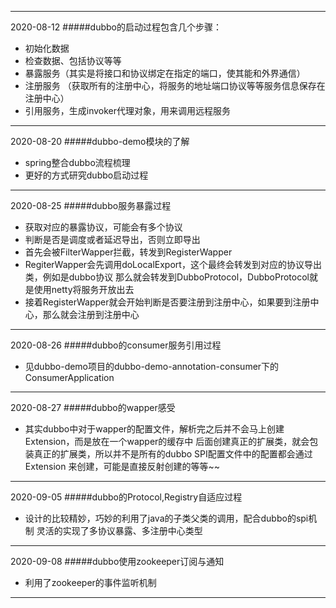 ---------------
2020-08-12
#####dubbo的启动过程包含几个步骤：
+ 初始化数据
+ 检查数据、包括协议等等
+ 暴露服务（其实是将接口和协议绑定在指定的端口，使其能和外界通信）
+ 注册服务 （获取所有的注册中心，将服务的地址端口协议等等服务信息保存在注册中心）
+ 引用服务，生成invoker代理对象，用来调用远程服务
---------------------
2020-08-20
#####dubbo-demo模块的了解
+ spring整合dubbo流程梳理
+ 更好的方式研究dubbo启动过程
---------------------
2020-08-25
#####dubbo服务暴露过程
+ 获取对应的暴露协议，可能会有多个协议
+ 判断是否是调度或者延迟导出，否则立即导出
+ 首先会被FilterWapper拦截，转发到RegisterWapper
+ RegiterWapper会先调用doLocalExport，这个最终会转发到对应的协议导出类，例如是dubbo协议
  那么就会转发到DubboProtocol，DubboProtocol就是使用netty将服务开放出去
+ 接着RegisterWapper就会开始判断是否要注册到注册中心，如果要到注册中心，那么就会注册到注册中心
-------------------- 
2020-08-26
#####dubbo的consumer服务引用过程
+ 见dubbo-demo项目的dubbo-demo-annotation-consumer下的ConsumerApplication
--------------------
2020-08-27
#####dubbo的wapper感受
+ 其实dubbo中对于wapper的配置文件，解析完之后并不会马上创建Extension，而是放在一个wapper的缓存中
  后面创建真正的扩展类，就会包装真正的扩展类，所以并不是所有的dubbo SPI配置文件中的配置都会通过Extension
  来创建，可能是直接反射创建的等等~~
--------------------
2020-09-05
#####dubbo的Protocol,Registry自适应过程
+ 设计的比较精妙，巧妙的利用了java的子类父类的调用，配合dubbo的spi机制
  灵活的实现了多协议暴露、多注册中心类型
--------------------
2020-09-08
#####dubbo使用zookeeper订阅与通知
+ 利用了zookeeper的事件监听机制
-------------------
